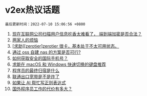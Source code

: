 # v2ex热议话题

`最后更新时间：2022-07-10 15:06:56 +0800`

1. [现在互联网公司扫描用户信息吃香太难看了， 端到端加密是否合法？](https://www.v2ex.com/t/865227)
1. [两家人的烦恼](https://www.v2ex.com/t/865210)
1. [[求助][zerotier]zerotier 很卡，基本处于不太可用状态。](https://www.v2ex.com/t/865188)
1. [通过 oss 自建 nas 的方案是否可行?](https://www.v2ex.com/t/865146)
1. [如何获取安全的国际手机号？](https://www.v2ex.com/t/865174)
1. [求能在 macOS 和 Windows 快速切换的键盘推荐](https://www.v2ex.com/t/865116)
1. [程序员的最终归宿是什么](https://www.v2ex.com/t/865217)
1. [联通出口宽带是不是炸了](https://www.v2ex.com/t/865173)
1. [如果让 AI 帮忙写正则表达式](https://www.v2ex.com/t/865127)
1. [国外程序员工作的代价有多大？](https://www.v2ex.com/t/865233)

